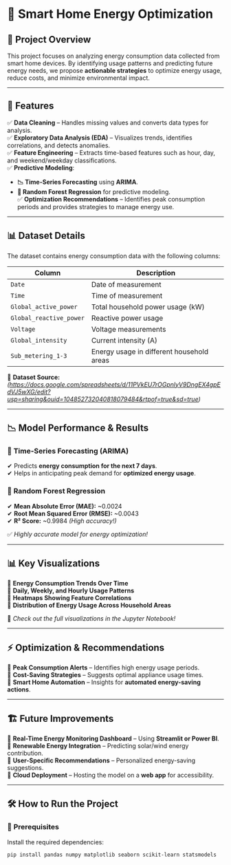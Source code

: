 # 🚀 Smart Home Energy Optimization

## 📌 Project Overview  
This project focuses on analyzing energy consumption data collected from smart home devices. By identifying usage patterns and predicting future energy needs, we propose **actionable strategies** to optimize energy usage, reduce costs, and minimize environmental impact.

---

## 📂 Features  
✅ **Data Cleaning** – Handles missing values and converts data types for analysis.  
✅ **Exploratory Data Analysis (EDA)** – Visualizes trends, identifies correlations, and detects anomalies.  
✅ **Feature Engineering** – Extracts time-based features such as hour, day, and weekend/weekday classifications.  
✅ **Predictive Modeling**:  
   - **📉 Time-Series Forecasting** using **ARIMA**.  
   - **🧠 Random Forest Regression** for predictive modeling.  
✅ **Optimization Recommendations** – Identifies peak consumption periods and provides strategies to manage energy use.  

---

## 📊 Dataset Details  
The dataset contains energy consumption data with the following columns:

| Column                  | Description                                      |
|-------------------------|--------------------------------------------------|
| `Date`                  | Date of measurement                             |
| `Time`                  | Time of measurement                             |
| `Global_active_power`   | Total household power usage (kW)                |
| `Global_reactive_power` | Reactive power usage                            |
| `Voltage`               | Voltage measurements                            |
| `Global_intensity`      | Current intensity (A)                           |
| `Sub_metering_1-3`      | Energy usage in different household areas       |

🔗 **Dataset Source:** *(https://docs.google.com/spreadsheets/d/11PVkEU7rOGpnlyV9DngEX4gpEdVJ5wXG/edit?usp=sharing&ouid=104852732040818079484&rtpof=true&sd=true)*  

---

## 📉 Model Performance & Results  

### 📌 **Time-Series Forecasting (ARIMA)**  
✔ Predicts **energy consumption for the next 7 days**.  
✔ Helps in anticipating peak demand for **optimized energy usage**.  

### 📌 **Random Forest Regression**  
✔ **Mean Absolute Error (MAE):** ~0.0024  
✔ **Root Mean Squared Error (RMSE):** ~0.0043  
✔ **R² Score:** ~0.9984 *(High accuracy!)*  

✅ *Highly accurate model for energy optimization!*  

---

## 📊 Key Visualizations  
📌 **Energy Consumption Trends Over Time**  
📌 **Daily, Weekly, and Hourly Usage Patterns**  
📌 **Heatmaps Showing Feature Correlations**  
📌 **Distribution of Energy Usage Across Household Areas**  

🔗 *Check out the full visualizations in the Jupyter Notebook!*  

---

## ⚡ **Optimization & Recommendations**  
🔹 **Peak Consumption Alerts** – Identifies high energy usage periods.  
🔹 **Cost-Saving Strategies** – Suggests optimal appliance usage times.  
🔹 **Smart Home Automation** – Insights for **automated energy-saving actions**.  

---

## 🏗 **Future Improvements**  
🔹 **Real-Time Energy Monitoring Dashboard** – Using **Streamlit or Power BI**.  
🔹 **Renewable Energy Integration** – Predicting solar/wind energy contribution.  
🔹 **User-Specific Recommendations** – Personalized energy-saving suggestions.  
🔹 **Cloud Deployment** – Hosting the model on a **web app** for accessibility.  

---

## 🛠 **How to Run the Project**  

### 🔧 **Prerequisites**  
Install the required dependencies:  
```bash
pip install pandas numpy matplotlib seaborn scikit-learn statsmodels
